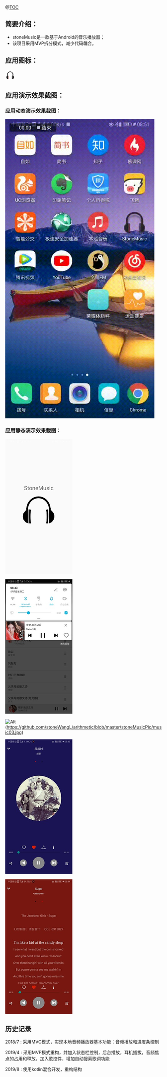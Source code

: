 @[TOC](StoneMusic)
## 简要介绍：
- stoneMusic是一款基于Android的音乐播放器；
- 该项目采用MVP拆分模式，减少代码耦合。

## 应用图标：
![Alt](https://github.com/stoneWangL/arithmetic/blob/master/stoneMusicPic/log.png)


## 应用演示效果截图：
### 应用动态演示效果截图：
![Alt](https://github.com/stoneWangL/arithmetic/blob/master/stoneMusicPic/music01.gif)

### 应用静态演示效果截图：
![Alt](https://github.com/stoneWangL/arithmetic/blob/master/stoneMusicPic/music01.jpg)

![Alt](https://github.com/stoneWangL/arithmetic/blob/master/stoneMusicPic/music02.jpg)

![Alt](img-O0KZ7y11-1564830197014)(https://github.com/stoneWangL/arithmetic/blob/master/stoneMusicPic/music03.jpg)

![Alt](https://github.com/stoneWangL/arithmetic/blob/master/stoneMusicPic/music05.jpg)

![Alt](https://github.com/stoneWangL/arithmetic/blob/master/stoneMusicPic/music04.jpg)


## 历史记录

2018/7
:  采用MVC模式，实现本地音频播放器基本功能：音频播放和进度条控制

2019/4
:  采用MVP模式重构，并加入状态栏控制，后台播放，耳机插拔，音频焦点的占用和释放，加入歌控件，增加自动搜索歌词功能

2019/8
:  使用kotlin混合开发，重构结构
